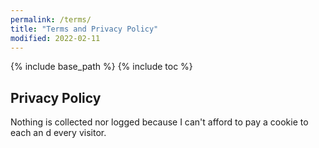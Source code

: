 ```yaml
---
permalink: /terms/
title: "Terms and Privacy Policy"
modified: 2022-02-11
---
```


{% include base_path %}
{% include toc %}

## Privacy Policy

Nothing is collected nor logged because I can't afford to pay a cookie to each an d every visitor.
